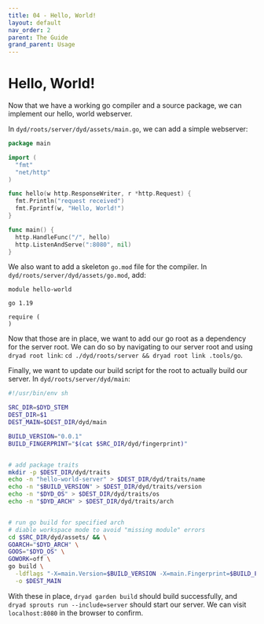 ```yaml
---
title: 04 - Hello, World!
layout: default
nav_order: 2
parent: The Guide
grand_parent: Usage
---
```


# Hello, World!

Now that we have a working go compiler and a source package, we can implement our hello, world webserver.

In `dyd/roots/server/dyd/assets/main.go`, we can add a simple webserver:

```go
package main

import (
  "fmt"
  "net/http"
)

func hello(w http.ResponseWriter, r *http.Request) {
  fmt.Println("request received")
  fmt.Fprintf(w, "Hello, World!")
}

func main() {
  http.HandleFunc("/", hello)
  http.ListenAndServe(":8080", nil)
}

```

We also want to add a skeleton `go.mod` file for the compiler.  In `dyd/roots/server/dyd/assets/go.mod`, add:

```
module hello-world

go 1.19

require (
)

```

Now that those are in place, we want to add our go root as a dependency for the server root.  We can do so by navigating to our server root and using `dryad root link`: `cd ./dyd/roots/server && dryad root link .tools/go`.

Finally, we want to update our build script for the root to actually build our server.  In `dyd/roots/server/dyd/main`:

```sh
#!/usr/bin/env sh

SRC_DIR=$DYD_STEM
DEST_DIR=$1
DEST_MAIN=$DEST_DIR/dyd/main

BUILD_VERSION="0.0.1"
BUILD_FINGERPRINT="$(cat $SRC_DIR/dyd/fingerprint)"


# add package traits
mkdir -p $DEST_DIR/dyd/traits
echo -n "hello-world-server" > $DEST_DIR/dyd/traits/name
echo -n "$BUILD_VERSION" > $DEST_DIR/dyd/traits/version
echo -n "$DYD_OS" > $DEST_DIR/dyd/traits/os
echo -n "$DYD_ARCH" > $DEST_DIR/dyd/traits/arch


# run go build for specified arch
# diable workspace mode to avoid "missing module" errors
cd $SRC_DIR/dyd/assets/ && \
GOARCH="$DYD_ARCH" \
GOOS="$DYD_OS" \
GOWORK=off \
go build \
  -ldflags "-X=main.Version=$BUILD_VERSION -X=main.Fingerprint=$BUILD_FINGERPRINT" \
  -o $DEST_MAIN

```

With these in place, `dryad garden build` should build successfully, and `dryad sprouts run --include=server` should start our server.  We can visit `localhost:8080` in the browser to confirm.

